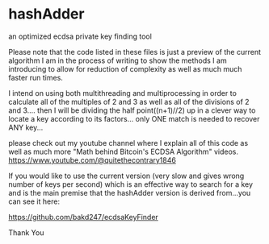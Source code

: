 # hashAdder
an optimized ecdsa private key finding tool

Please note that the code listed in these files is just a preview of the current algorithm I am in the process of writing to show the methods I am introducing 
to allow for reduction of complexity as well as much much faster run times.

I intend on using both multithreading and multiprocessing in order to calculate all of the multiples of 2 and 3 as well as all of the divisions of 2 and 3....
then I will be dividing the half point((n+1)//2) up in a clever way to locate a key according to its factors...
only ONE match is needed to recover ANY key...

please check out my youtube channel where I explain all of this code as well as much more "Math behind Bitcoin's ECDSA Algorithm" videos.
https://www.youtube.com/@quitethecontrary1846

If you would like to use the current version (very slow and gives wrong number of keys per second) which is an effective way to search for a key and is the main
premise that the hashAdder version is derived from...you can see it here:

https://github.com/bakd247/ecdsaKeyFinder

Thank You
